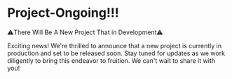 
# Project-Ongoing!!!

⚠️There Will Be A New Project That in Development⚠️

Exciting news! We're thrilled to announce that a new project is currently in production and set to be released soon. Stay tuned for updates as we work diligently to bring this endeavor to fruition. We can't wait to share it with you!
